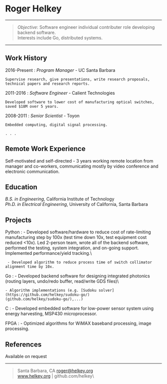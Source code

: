>
Roger Helkey
=========================

----

> <i>Objective</i>: Software engineer individual contributer role developing backend software.\
>    Interests include Go, distributed systems.

----


Work History
----------

2016-Present
:   <i>Program Manager</i> - UC Santa Barbara

    Supervise research, give presentations, write research proposals, technical papers and research reports.

2011-2016
:   <i>Software Engineer</i> - Calient Technologies

    Developed software to lower cost of manufacturing optical switches, saved $18M over 5 years. 

2008-2011
:    <i>Senior Scientist</i> - Toyon

    Embedded computing, digital signal processing.

    . . .


Remote Work Experience
------------
Self-motivated and self-directed - 3 years working remote location from manager and co-workers, 
  communicating mostly by video conference and electronic communication.


Education
---------
<i>B.S. in Engineering</i>, California Institute of Technology\
<i>Ph.D. in Electrical Engineering</i>, University of California, Santa Barbara


Projects
------------
Python
:    - Developed software/hardware to reduce cost of rate-limiting manufacturing step by 100x 
     (test time down 10x, test equipment cost reduced <10x).
	 Led 2-person team, wrote all of the backend software, performed the testing, 
	 system integration, and on-going support. Implemented performance/yield tracking.\


     - Developed algorithm to reduce process time of switch collimator alignment time by 10x.


Go
:   - Developed backend software for designing integrated photonics (routing layers, undo/redo buffer, read/write GDS files)\


    - Algorithm implementations (e.g. [Sudoku solver](https://github.com/helkey/sudoku-go/)
	(github.com/helkey/sudoku-go/),...)

C
:   - Developed embedded software for low-power sensor system using energy harvesting, MSP430 microprocessor. 


FPGA
:   - Optimized algorithms for WiMAX baseband processing, image processing.


References
------------
Available on request


----
> Santa Barbara, CA
> <roger@helkey.org>\
> www.helkey.org | github.com/helkey\

